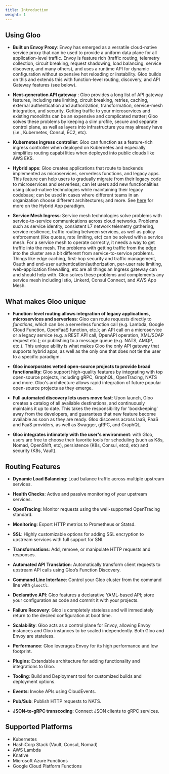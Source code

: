 ```yaml
---
title: Introduction
weight: 1
---
```


## Using Gloo

* **Built on Envoy Proxy**: Envoy has emerged as a versatile cloud-native service proxy that can be used to provide a uniform data plane for all application-level traffic. Envoy is feature rich (traffic routing, telemetry collection, circuit breaking, request shadowing, load balancing, service discovery, and many others), and uses a runtime API for dynamic configuration without expensive hot reloading or instability. Gloo builds on this and extends this with function-level routing, discovery, and API Gateway features (see below).

* **Next-generation API gateway** : Gloo provides a long list of API gateway features, including rate limiting, circuit breaking, retries, caching, external authentication and authorization, transformation, service-mesh integration, and security. Getting traffic to your microservices and existing monoliths can be an expensive and complicated matter; Gloo solves these problems by keeping a slim profile, secure and separate control plane, as well as layers into infrastructure you may already have (i.e., Kubernetes, Consul, EC2, etc).

* **Kubernetes ingress controller**: Gloo can function as a feature-rich ingress controller when deployed on Kubernetes and especially simplifies routing capabi    lities when deployed into public clouds like AWS EKS.

* **Hybrid apps**: Gloo creates applications that route to backends implemented as microservices, serverless functions, and legacy apps. This feature can help users to gradually migrate from their legacy code to microservices and serverless; can let users add new functionalities using cloud-native technologies while maintaining their legacy codebase; can be used in cases where different teams in an organization choose different architectures; and more. See [here](https://www.solo.io/hybrid-app) for more on the Hybrid App paradigm.

* **Service Mesh Ingress**: Service mesh technologies solve problems with service-to-service communications across cloud networks. Problems such as service identity, consistent L7 network telemetry gathering, service resilience, traffic routing between services, as well as policy enforcement (like quotas, rate limiting, etc) can be solved with a service mesh. For a service mesh to operate correctly, it needs a way to get traffic into the mesh. The problems with getting traffic from the edge into the cluster are a bit different from service-to-service problems. Things like edge caching, first-hop security and traffic management, Oauth and end-user authentication/authorization, per-user rate limiting, web-application firewalling, etc are all things an Ingress gateway can and should help with. Gloo solves these problems and complements any service mesh including Istio, Linkerd, Consul Connect, and AWS App Mesh.

## What makes Gloo unique

* **Function-level routing allows integration of legacy applications, microservices and serverless**: Gloo can route
requests directly to _functions_, which can be: a serverless function call (e.g. Lambda, Google Cloud Function, OpenFaaS function, etc.);
an API call on a microservice or a legacy service (e.g. a REST API call, OpenAPI operation, XML/SOAP request etc.);
or publishing to a message queue (e.g. NATS, AMQP, etc.). This unique ability is what makes Gloo the only API gateway
that supports hybrid apps, as well as the only one that does not tie the user to a specific paradigm.

* **Gloo incorporates vetted open-source projects to provide broad functionality**: Gloo support high-quality features by integrating with top open-source projects, including gRPC, GraphQL, OpenTracing, NATS and more. Gloo's architecture allows rapid integration of future popular open-source projects as they emerge.

* **Full automated discovery lets users move fast**: Upon launch, Gloo creates a catalog of all available destinations, and continuously maintains it up to date. This takes the responsibility for 'bookkeeping' away from the developers, and guarantees that new feature become available as soon as they are ready. Gloo discovers across IaaS, PaaS and FaaS providers, as well as Swagger, gRPC, and GraphQL.

* **Gloo integrates intimately with the user's environment**: with Gloo, users are free to choose their favorite tools for scheduling (such as K8s, Nomad, OpenShift, etc), persistence (K8s, Consul, etcd, etc) and security (K8s, Vault).

## Routing Features

* **Dynamic Load Balancing**: Load balance traffic across multiple upstream services.

* **Health Checks**: Active and passive monitoring of your upstream services.

* **OpenTracing**: Monitor requests using the well-supported OpenTracing standard.

* **Monitoring**: Export HTTP metrics to Prometheus or Statsd.

* **SSL**: Highly customizable options for adding SSL encryption to upstream services with full support for SNI.

* **Transformations**: Add, remove, or manipulate HTTP requests and responses.

* **Automated API Translation**: Automatically transform client requests to upstream API calls using Gloo’s Function Discovery.

* **Command Line Interface**: Control your Gloo cluster from the command line with `glooctl`.

* **Declarative API**: Gloo features a declarative YAML-based API; store your configuration as code and commit it with your projects.

* **Failure Recovery**: Gloo is completely stateless and will immediately return to the desired configuration at boot time.

* **Scalability**: Gloo acts as a control plane for Envoy, allowing Envoy instances and Gloo instances to be scaled independently. Both Gloo and Envoy are stateless.

* **Performance**: Gloo leverages Envoy for its high performance and low footprint.

* **Plugins**: Extendable architecture for adding functionality and integrations to Gloo.

* **Tooling**: Build and Deployment tool for customized builds and deployment options.

* **Events**: Invoke APIs using CloudEvents.

* **Pub/Sub**: Publish HTTP requests to NATS.

* **JSON-to-gRPC transcoding**: Connect JSON clients to gRPC services.

## Supported Platforms

* Kubernetes
* HashiCorp Stack (Vault, Consul, Nomad)
* AWS Lambda
* Knative
* Microsoft Azure Functions
* Google Cloud Platform Functions